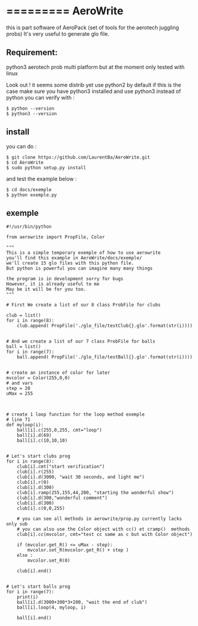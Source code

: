 =========
AeroWrite
=========

this is part software of AeroPack (set of tools for the aerotech juggling probs)
It's very useful to generate glo file.

Requirement:
------------
python3 
aerotech prob
multi platform but at the moment only tested with linux

Look out ! it seems some distrib  yet use python2 by default
if this is the case
make sure you have python3 installed
and use python3 instead of python 
you can verify with :
```
$ python --version 
$ python3 --version
```

install
-------

you can do :
```
$ git clone https://github.com/LaurentBa/AeroWrite.git
$ cd AeroWrite
$ sudo python setup.py install
```
and test the example below :
```
$ cd docs/exemple
$ python exemple.py
```

exemple
-------
```
#!/usr/bin/python

from aerowrite import PropFile, Color

"""
This is a simple temporary exemple of how to use aerowrite
you'll find this example in AeroWrite/docs/exemple/
we'll create 15 glo files with this python file.
But python is powerful you can imagine many many things

the program is in development sorry for bugs
However, it is already useful to me
May be it will be for you too.
"""

# First We create a list of our 8 class ProbFile for clubs

club = list()
for i in range(8):
    club.append( PropFile('./glo_file/testClub{}.glo'.format(str(i))))


# And we create a list of our 7 class ProbFile for balls
ball = list()
for i in range(7):
    ball.append( PropFile('./glo_file/testBall{}.glo'.format(str(i))))


# create an instance of color for later
mvcolor = Color(255,0,0)
# and vars
step = 20
uMax = 255



# create 1 loop function for the loop method exemple
# line 71
def myloop(i):
    ball[i].c(255,0,255, cmt="loop")
    ball[i].d(69)
    ball[i].c(10,10,10)


# Let's start clubs prog
for i in range(8):
    club[i].cmt("start verification")
    club[i].r(255)
    club[i].d(3000, "wait 30 seconds, and light me")
    club[i].r(0)
    club[i].d(300)
    club[i].ramp(255,155,44,200, "starting the wonderful show")
    club[i].d(300,"wonderful comment")
    club[i].d(300)
    club[i].c(0,0,255)

    # you can see all methods in aerowrite/prop.py currently lacks only sub
    # you can also use the Color object with cc() et cramp()  methods
    club[i].cc(mvcolor, cmt="test cc same as c but with Color object")

    if (mvcolor.get_R() <= uMax - step):
        mvcolor.set_R(mvcolor.get_R() + step )
    else :
        mvcolor.set_R(0)

    club[i].end()


# Let's start balls prog
for i in range(7):
    print(i)
    ball[i].d(3000+300*3+200, "wait the end of club")
    ball[i].loop(4, myloop, i)
    
    ball[i].end()
```
